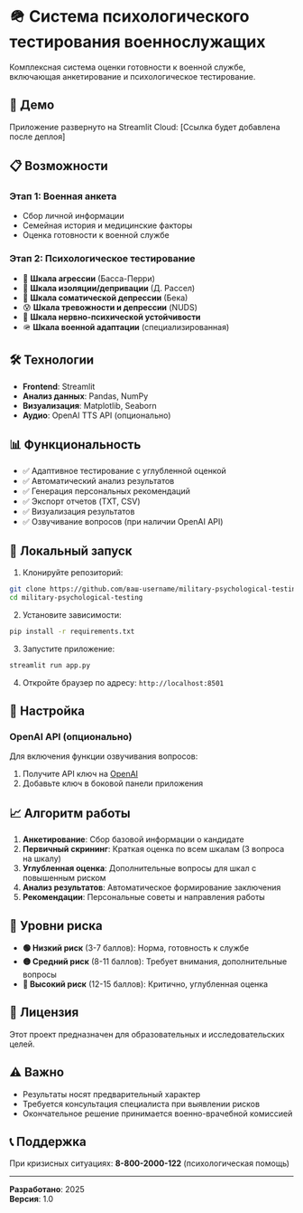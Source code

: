 # 🪖 Система психологического тестирования военнослужащих

Комплексная система оценки готовности к военной службе, включающая анкетирование и психологическое тестирование.

## 🚀 Демо

Приложение развернуто на Streamlit Cloud: [Ссылка будет добавлена после деплоя]

## 📋 Возможности

### Этап 1: Военная анкета
- Сбор личной информации
- Семейная история и медицинские факторы
- Оценка готовности к военной службе

### Этап 2: Психологическое тестирование
- 🎯 **Шкала агрессии** (Басса-Перри)
- 🤝 **Шкала изоляции/депривации** (Д. Рассел)
- 💊 **Шкала соматической депрессии** (Бека)
- 😰 **Шкала тревожности и депрессии** (NUDS)
- 🧘 **Шкала нервно-психической устойчивости**
- 🪖 **Шкала военной адаптации** (специализированная)

## 🛠️ Технологии

- **Frontend**: Streamlit
- **Анализ данных**: Pandas, NumPy
- **Визуализация**: Matplotlib, Seaborn
- **Аудио**: OpenAI TTS API (опционально)

## 📊 Функциональность

- ✅ Адаптивное тестирование с углубленной оценкой
- ✅ Автоматический анализ результатов
- ✅ Генерация персональных рекомендаций
- ✅ Экспорт отчетов (TXT, CSV)
- ✅ Визуализация результатов
- ✅ Озвучивание вопросов (при наличии OpenAI API)

## 🚀 Локальный запуск

1. Клонируйте репозиторий:
```bash
git clone https://github.com/ваш-username/military-psychological-testing.git
cd military-psychological-testing
```

2. Установите зависимости:
```bash
pip install -r requirements.txt
```

3. Запустите приложение:
```bash
streamlit run app.py
```

4. Откройте браузер по адресу: `http://localhost:8501`

## 🔧 Настройка

### OpenAI API (опционально)
Для включения функции озвучивания вопросов:
1. Получите API ключ на [OpenAI](https://platform.openai.com/)
2. Добавьте ключ в боковой панели приложения

## 📈 Алгоритм работы

1. **Анкетирование**: Сбор базовой информации о кандидате
2. **Первичный скрининг**: Краткая оценка по всем шкалам (3 вопроса на шкалу)
3. **Углубленная оценка**: Дополнительные вопросы для шкал с повышенным риском
4. **Анализ результатов**: Автоматическое формирование заключения
5. **Рекомендации**: Персональные советы и направления работы

## 🎯 Уровни риска

- **🟢 Низкий риск** (3-7 баллов): Норма, готовность к службе
- **🟡 Средний риск** (8-11 баллов): Требует внимания, дополнительные вопросы
- **🔴 Высокий риск** (12-15 баллов): Критично, углубленная оценка

## 📄 Лицензия

Этот проект предназначен для образовательных и исследовательских целей.

## ⚠️ Важно

- Результаты носят предварительный характер
- Требуется консультация специалиста при выявлении рисков
- Окончательное решение принимается военно-врачебной комиссией

## 📞 Поддержка

При кризисных ситуациях: **8-800-2000-122** (психологическая помощь)

---

**Разработано**: 2025  
**Версия**: 1.0